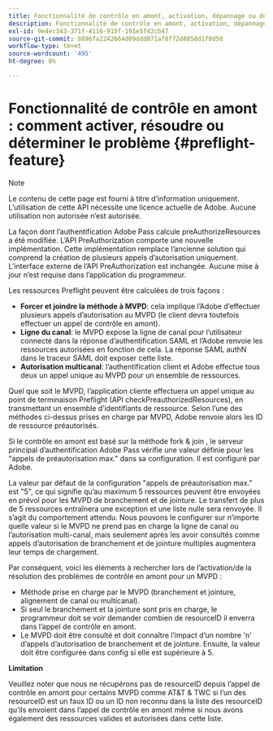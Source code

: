 ```yaml
---
title: Fonctionnalité de contrôle en amont, activation, dépannage ou détermination du problème
description: Fonctionnalité de contrôle en amont, activation, dépannage ou détermination du problème
exl-id: 9e4ec343-371f-4116-915f-191e5f42cb47
source-git-commit: 8896fa2242664d09ddd871af8f72d8858d1f0d50
workflow-type: tm+mt
source-wordcount: '495'
ht-degree: 0%

---
```


# Fonctionnalité de contrôle en amont : comment activer, résoudre ou déterminer le problème {#preflight-feature}

>[!NOTE]
>
>Le contenu de cette page est fourni à titre d’information uniquement. L’utilisation de cette API nécessite une licence actuelle de Adobe. Aucune utilisation non autorisée n’est autorisée.

La façon dont l’authentification Adobe Pass calcule preAuthorizeResources a été modifiée. L’API PreAuthorization comporte une nouvelle implémentation. Cette implémentation remplace l’ancienne solution qui comprend la création de plusieurs appels d’autorisation uniquement.
L’interface externe de l’API PreAuthorization est inchangée. Aucune mise à jour n’est requise dans l’application du programmeur.

Les ressources Preflight peuvent être calculées de trois façons :

* **Forcer et joindre la méthode à MVPD**: cela implique l’Adobe d’effectuer plusieurs appels d’autorisation au MVPD (le client devra toutefois effectuer un appel de contrôle en amont).
* **Ligne du canal**: le MVPD expose la ligne de canal pour l’utilisateur connecté dans la réponse d’authentification SAML et l’Adobe renvoie les ressources autorisées en fonction de cela. La réponse SAML authN dans le traceur SAML doit exposer cette liste.
* **Autorisation multicanal**: l’authentification client et Adobe effectue tous deux un appel unique au MVPD pour un ensemble de ressources.

Quel que soit le MVPD, l’application cliente effectuera un appel unique au point de terminaison Preflight (API checkPreauthorizedResources), en transmettant un ensemble d’identifiants de ressource. Selon l’une des méthodes ci-dessus prises en charge par MVPD, Adobe renvoie alors les ID de ressource préautorisés.

Si le contrôle en amont est basé sur la méthode fork &amp; join , le serveur principal d’authentification Adobe Pass vérifie une valeur définie pour les &quot;appels de préautorisation max.&quot; dans sa configuration. Il est configuré par Adobe.

La valeur par défaut de la configuration &quot;appels de préautorisation max.&quot; est &quot;5&quot;, ce qui signifie qu’au maximum 5 ressources peuvent être envoyées en prévol pour les MVPD de branchement et de jointure. Le transfert de plus de 5 ressources entraînera une exception et une liste nulle sera renvoyée. Il s’agit du comportement attendu. Nous pouvons le configurer sur n’importe quelle valeur si le MVPD ne prend pas en charge la ligne de canal ou l’autorisation multi-canal, mais seulement après les avoir consultés comme appels d’autorisation de branchement et de jointure multiples augmentera leur temps de chargement.

Par conséquent, voici les éléments à rechercher lors de l’activation/de la résolution des problèmes de contrôle en amont pour un MVPD :

* Méthode prise en charge par le MVPD (branchement et jointure, alignement de canal ou multicanal).
* Si seul le branchement et la jointure sont pris en charge, le programmeur doit se voir demander combien de resourceID il enverra dans l’appel de contrôle en amont.
* Le MVPD doit être consulté et doit connaître l’impact d’un nombre &#39;n&#39; d’appels d’autorisation de branchement et de jointure. Ensuite, la valeur doit être configurée dans config si elle est supérieure à 5.

**Limitation**

Veuillez noter que nous ne récupérons pas de resourceID depuis l’appel de contrôle en amont pour certains MVPD comme AT&amp;T &amp; TWC si l’un des resourceID est un faux ID ou un ID non reconnu dans la liste des resourceID qu’ils envoient dans l’appel de contrôle en amont même si nous avons également des ressources valides et autorisées dans cette liste.
